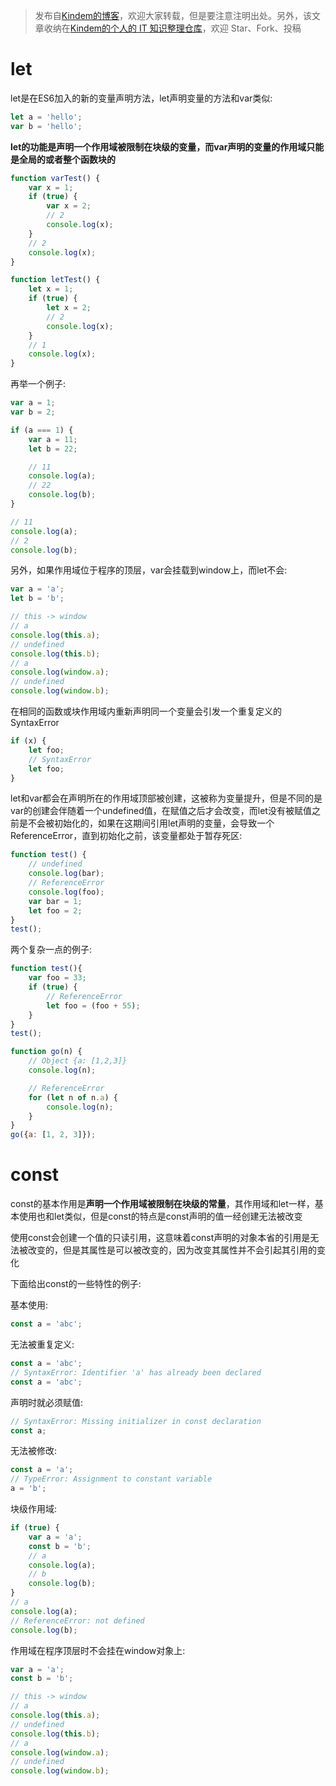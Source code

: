 > 发布自[Kindem的博客](http://www.kindemh.cn/)，欢迎大家转载，但是要注意注明出处。另外，该文章收纳在[Kindem的个人的 IT 知识整理仓库](https://github.com/FlyAndNotDown/it-knowledge-collection)，欢迎 Star、Fork、投稿

# let
let是在ES6加入的新的变量声明方法，let声明变量的方法和var类似:

```javascript
let a = 'hello';
var b = 'hello';
```

**let的功能是声明一个作用域被限制在块级的变量，而var声明的变量的作用域只能是全局的或者整个函数块的**

```javascript
function varTest() {
    var x = 1;
    if (true) {
        var x = 2;
        // 2
        console.log(x);
    }
    // 2
    console.log(x);
}

function letTest() {
    let x = 1;
    if (true) {
        let x = 2;
        // 2
        console.log(x);
    }
    // 1
    console.log(x);
}
```

再举一个例子:

```javascript
var a = 1;
var b = 2;

if (a === 1) {
    var a = 11;
    let b = 22;

    // 11
    console.log(a);
    // 22
    console.log(b);
}

// 11
console.log(a);
// 2
console.log(b);
```

另外，如果作用域位于程序的顶层，var会挂载到window上，而let不会:

```javascript
var a = 'a';
let b = 'b';

// this -> window
// a
console.log(this.a);
// undefined
console.log(this.b);
// a
console.log(window.a);
// undefined
console.log(window.b);
```

在相同的函数或块作用域内重新声明同一个变量会引发一个重复定义的SyntaxError

```javascript
if (x) {
    let foo;
    // SyntaxError
    let foo;
}
```

let和var都会在声明所在的作用域顶部被创建，这被称为变量提升，但是不同的是var的创建会伴随着一个undefined值，在赋值之后才会改变，而let没有被赋值之前是不会被初始化的，如果在这期间引用let声明的变量，会导致一个ReferenceError，直到初始化之前，该变量都处于暂存死区:

```javascript
function test() {
    // undefined
    console.log(bar);
    // ReferenceError
    console.log(foo);
    var bar = 1;
    let foo = 2;
}
test();
```

两个复杂一点的例子:

```javascript
function test(){
    var foo = 33;
    if (true) {
        // ReferenceError
        let foo = (foo + 55);
    }
}
test();
```

```javascript
function go(n) {
    // Object {a: [1,2,3]}
    console.log(n);

    // ReferenceError
    for (let n of n.a) {
        console.log(n);
    }
}
go({a: [1, 2, 3]});
```

# const
const的基本作用是**声明一个作用域被限制在块级的常量**，其作用域和let一样，基本使用也和let类似，但是const的特点是const声明的值一经创建无法被改变

使用const会创建一个值的只读引用，这意味着const声明的对象本省的引用是无法被改变的，但是其属性是可以被改变的，因为改变其属性并不会引起其引用的变化

下面给出const的一些特性的例子:

基本使用:

```javascript
const a = 'abc';
```

无法被重复定义:

```javascript
const a = 'abc';
// SyntaxError: Identifier 'a' has already been declared
const a = 'abc';
```

声明时就必须赋值:

```javascript
// SyntaxError: Missing initializer in const declaration
const a;
```

无法被修改:

```javascript
const a = 'a';
// TypeError: Assignment to constant variable
a = 'b';
```

块级作用域:

```javascript
if (true) {
    var a = 'a';
    const b = 'b';
    // a
    console.log(a);
    // b
    console.log(b);
}
// a
console.log(a);
// ReferenceError: not defined
console.log(b);
```

作用域在程序顶层时不会挂在window对象上:

```javascript
var a = 'a';
const b = 'b';

// this -> window
// a
console.log(this.a);
// undefined
console.log(this.b);
// a
console.log(window.a);
// undefined
console.log(window.b);
```
